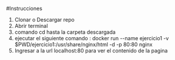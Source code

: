 #Instrucciones
1. Clonar o Descargar repo
2. Abrir terminal
3. comando cd hasta la carpeta descargada
4. ejecutar el siguiente comando : docker run --name ejercicio1 -v $PWD/ejercicio1:/usr/share/nginx/html -d -p 80:80 nginx
5. Ingresar a la url localhost:80 para ver el contenido de la pagina